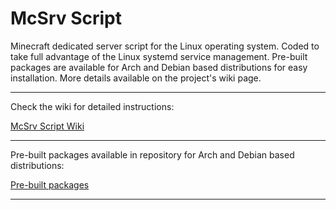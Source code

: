 # McSrv Script

Minecraft dedicated server script for the Linux operating system. Coded to take full advantage of the Linux systemd service management. Pre-built packages are available for Arch and Debian based distributions for easy installation. More details available on the project's wiki page.

---

Check the wiki for detailed instructions:

[McSrv Script Wiki](../../wikis)

-------------------------

Pre-built packages available in repository for Arch and Debian based distributions:

[Pre-built packages](https://github.com/7thCore/pkg-repo)

-------------------------
